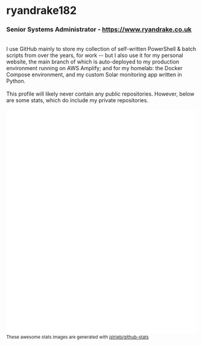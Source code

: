 # ryandrake182

### Senior Systems Administrator - https://www.ryandrake.co.uk

<br />I use GitHub mainly to store my collection of self-written PowerShell & batch scripts from over the years, for work -- but I also use it for my personal website, the main branch of which is auto-deployed to my production environment running on AWS Amplify; and for my homelab: the Docker Compose environment, and my custom Solar monitoring app written in Python.
<br />
<br />
This profile will likely never contain any public repositories. However, below are some stats, which do include my private repositories. 
<br />
<br />
![GitHubStats1](https://raw.githubusercontent.com/ryandrake182/github-stats/master/generated/overview.svg)
![GitHubStats2](https://raw.githubusercontent.com/ryandrake182/github-stats/master/generated/languages.svg)
<br /><sup>These awesome stats images are generated with [jstrieb/github-stats](https://github.com/jstrieb/github-stats "jstrieb/github-stats")</sup>
